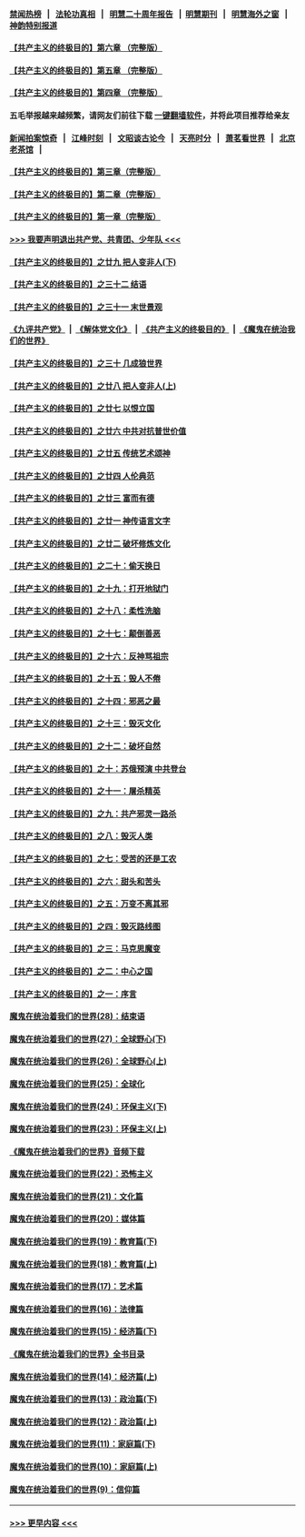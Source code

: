 #### [禁闻热榜](热点新闻.md?=0)  &nbsp;&nbsp;|&nbsp;&nbsp; [法轮功真相](https://github.com/gfw-breaker/truth/blob/master/README.md?=0) &nbsp;&nbsp;|&nbsp;&nbsp; [明慧二十周年报告](https://github.com/gfw-breaker/mh-reports/blob/master/README.md?=0) &nbsp;&nbsp;|&nbsp;&nbsp;[明慧期刊](https://github.com/gfw-breaker/mh-qikan) &nbsp;&nbsp;|&nbsp;&nbsp; [明慧海外之窗](https://github.com/gfw-breaker/mh-news/blob/master/README.md?=0) &nbsp;&nbsp;|&nbsp;&nbsp; [神韵特别报道](https://github.com/gfw-breaker/mh-news/blob/master/shenyun.md?=0)
#### [【共产主义的终极目的】第六章 （完整版）](../pages/nsc422/n11428913.md?t=02271431) 
#### [【共产主义的终极目的】第五章 （完整版）](../pages/nsc422/n11428912.md?t=02271431) 
#### [【共产主义的终极目的】第四章 （完整版）](../pages/nsc422/n11428907.md?t=02271431) 
#### 五毛举报越来越频繁，请网友们前往下载 [一键翻墙软件](https://github.com/gfw-breaker/ssr-accounts)，并将此项目推荐给亲友
#### [新闻拍案惊奇](https://github.com/gfw-breaker/banned-news/blob/master/pages/link4.md) &nbsp;&nbsp;|&nbsp;&nbsp; [江峰时刻](https://github.com/gfw-breaker/banned-news/blob/master/pages/link4.md) &nbsp;&nbsp;|&nbsp;&nbsp; [文昭谈古论今](https://github.com/gfw-breaker/banned-news/blob/master/pages/link4.md) &nbsp;&nbsp;|&nbsp;&nbsp; [天亮时分](https://github.com/gfw-breaker/banned-news/blob/master/pages/link4.md) &nbsp;&nbsp;|&nbsp;&nbsp; [萧茗看世界](https://github.com/gfw-breaker/banned-news/blob/master/pages/link4.md) &nbsp;&nbsp;|&nbsp;&nbsp; [北京老茶馆](https://github.com/gfw-breaker/banned-news/blob/master/pages/link4.md) &nbsp;&nbsp;|&nbsp;&nbsp; 
#### [【共产主义的终极目的】第三章（完整版）](../pages/nsc422/n11428848.md?t=02271431) 
#### [【共产主义的终极目的】第二章（完整版）](../pages/nsc422/n11428831.md?t=02271431) 
#### [【共产主义的终极目的】第一章（完整版）](../pages/nsc422/n11417651.md?t=02271431) 
#### [>>> 我要声明退出共产党、共青团、少年队 <<<](https://github.com/begood0513/goodnews/blob/master/quit/letter.md) 
#### [【共产主义的终极目的】之廿九 把人变非人(下)](../pages/nsc422/n11344140.md?t=02271431) 
#### [【共产主义的终极目的】之三十二 结语](../pages/nsc422/n11360535.md?t=02271431) 
#### [【共产主义的终极目的】之三十一 末世景观](../pages/nsc422/n11351129.md?t=02271431) 
#### [《九评共产党》](https://github.com/begood0513/9ping.md/blob/master/README.md) &nbsp;|&nbsp; [《解体党文化》](../../../../jtdwh.md/blob/master/README.md)  &nbsp;|&nbsp; [《共产主义的终极目的》](../../../../gczydzjmd.md/blob/master/README.md) &nbsp;|&nbsp; [《魔鬼在统治我们的世界》](../../../../mgztzwmdsj.md/blob/master/README.md) 
#### [【共产主义的终极目的】之三十 几成狼世界](../pages/nsc422/n11348280.md?t=02271431) 
#### [【共产主义的终极目的】之廿八 把人变非人(上)](../pages/nsc422/n11340492.md?t=02271431) 
#### [【共产主义的终极目的】之廿七 以恨立国](../pages/nsc422/n11336944.md?t=02271431) 
#### [【共产主义的终极目的】之廿六 中共对抗普世价值](../pages/nsc422/n11324785.md?t=02271431) 
#### [【共产主义的终极目的】之廿五 传统艺术颂神](../pages/nsc422/n11296396.md?t=02271431) 
#### [【共产主义的终极目的】之廿四 人伦典范](../pages/nsc422/n11296397.md?t=02271431) 
#### [【共产主义的终极目的】之廿三 富而有德](../pages/nsc422/n11283598.md?t=02271431) 
#### [【共产主义的终极目的】之廿一 神传语言文字](../pages/nsc422/n11263265.md?t=02271431) 
#### [【共产主义的终极目的】之廿二 破坏修炼文化](../pages/nsc422/n11245728.md?t=02271431) 
#### [【共产主义的终极目的】之二十：偷天换日](../pages/nsc422/n11238846.md?t=02271431) 
#### [【共产主义的终极目的】之十九：打开地狱门](../pages/nsc422/n11206376.md?t=02271431) 
#### [【共产主义的终极目的】之十八：柔性洗脑](../pages/nsc422/n11199994.md?t=02271431) 
#### [【共产主义的终极目的】之十七：颠倒善恶](../pages/nsc422/n11179782.md?t=02271431) 
#### [【共产主义的终极目的】之十六：反神骂祖宗](../pages/nsc422/n11166798.md?t=02271431) 
#### [【共产主义的终极目的】之十五：毁人不倦](../pages/nsc422/n11166792.md?t=02271431) 
#### [【共产主义的终极目的】之十四：邪恶之最](../pages/nsc422/n11150249.md?t=02271431) 
#### [【共产主义的终极目的】之十三：毁灭文化](../pages/nsc422/n11135227.md?t=02271431) 
#### [【共产主义的终极目的】之十二：破坏自然](../pages/nsc422/n11135214.md?t=02271431) 
#### [【共产主义的终极目的】之十：苏俄预演 中共登台](../pages/nsc422/n11118424.md?t=02271431) 
#### [【共产主义的终极目的】之十一：屠杀精英](../pages/nsc422/n11118442.md?t=02271431) 
#### [【共产主义的终极目的】之九：共产邪灵一路杀](../pages/nsc422/n11114139.md?t=02271431) 
#### [【共产主义的终极目的】之八：毁灭人类](../pages/nsc422/n11108503.md?t=02271431) 
#### [【共产主义的终极目的】之七：受苦的还是工农](../pages/nsc422/n11101809.md?t=02271431) 
#### [【共产主义的终极目的】之六：甜头和苦头](../pages/nsc422/n11096971.md?t=02271431) 
#### [【共产主义的终极目的】之五：万变不离其邪](../pages/nsc422/n11091285.md?t=02271431) 
#### [【共产主义的终极目的】之四：毁灭路线图](../pages/nsc422/n11086284.md?t=02271431) 
#### [【共产主义的终极目的】之三：马克思魔变](../pages/nsc422/n11061941.md?t=02271431) 
#### [【共产主义的终极目的】之二：中心之国](../pages/nsc422/n11047728.md?t=02271431) 
#### [【共产主义的终极目的】之一：序言](../pages/nsc422/n11086077.md?t=02271431) 
#### [魔鬼在统治着我们的世界(28)：结束语](../pages/nsc422/n10936246.md?t=02271431) 
#### [魔鬼在统治着我们的世界(27)：全球野心(下)](../pages/nsc422/n10928319.md?t=02271431) 
#### [魔鬼在统治着我们的世界(26)：全球野心(上)](../pages/nsc422/n10900318.md?t=02271431) 
#### [魔鬼在统治着我们的世界(25)：全球化](../pages/nsc422/n10788205.md?t=02271431) 
#### [魔鬼在统治着我们的世界(24)：环保主义(下)](../pages/nsc422/n10695307.md?t=02271431) 
#### [魔鬼在统治着我们的世界(23)：环保主义(上)](../pages/nsc422/n10688613.md?t=02271431) 
#### [《魔鬼在统治着我们的世界》音频下载](../pages/nsc422/n10635553.md?t=02271431) 
#### [魔鬼在统治着我们的世界(22)：恐怖主义](../pages/nsc422/n10614727.md?t=02271431) 
#### [魔鬼在统治着我们的世界(21)：文化篇](../pages/nsc422/n10597706.md?t=02271431) 
#### [魔鬼在统治着我们的世界(20)：媒体篇](../pages/nsc422/n10586579.md?t=02271431) 
#### [魔鬼在统治着我们的世界(19)：教育篇(下)](../pages/nsc422/n10564808.md?t=02271431) 
#### [魔鬼在统治着我们的世界(18)：教育篇(上)](../pages/nsc422/n10526970.md?t=02271431) 
#### [魔鬼在统治着我们的世界(17)：艺术篇](../pages/nsc422/n10499093.md?t=02271431) 
#### [魔鬼在统治着我们的世界(16)：法律篇](../pages/nsc422/n10485969.md?t=02271431) 
#### [魔鬼在统治着我们的世界(15)：经济篇(下)](../pages/nsc422/n10469975.md?t=02271431) 
#### [《魔鬼在统治着我们的世界》全书目录](../pages/nsc422/n10464261.md?t=02271431) 
#### [魔鬼在统治着我们的世界(14)：经济篇(上)](../pages/nsc422/n10457370.md?t=02271431) 
#### [魔鬼在统治着我们的世界(13)：政治篇(下)](../pages/nsc422/n10448270.md?t=02271431) 
#### [魔鬼在统治着我们的世界(12)：政治篇(上)](../pages/nsc422/n10444576.md?t=02271431) 
#### [魔鬼在统治着我们的世界(11)：家庭篇(下)](../pages/nsc422/n10440961.md?t=02271431) 
#### [魔鬼在统治着我们的世界(10)：家庭篇(上)](../pages/nsc422/n10435448.md?t=02271431) 
#### [魔鬼在统治着我们的世界(9)：信仰篇](../pages/nsc422/n10432159.md?t=02271431) 

----
#### [ >>> 更早内容 <<< ](../indexes/nsc422-earlier.md)
